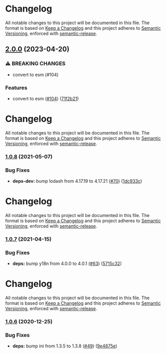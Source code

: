 # Changelog

All notable changes to this project will be documented in this file.
The format is based on [Keep a Changelog](https://keepachangelog.com/en/1.0.0/) and this project adheres to [Semantic Versioning](https://semver.org/spec/v2.0.0.html), enforced with [semantic-release](https://github.com/semantic-release/semantic-release).

## [2.0.0](https://github.com/hertzg/node-gdate-julian/compare/v1.0.8...v2.0.0) (2023-04-20)

### ⚠ BREAKING CHANGES

- convert to esm (#104)

### Features

- convert to esm ([#104](https://github.com/hertzg/node-gdate-julian/issues/104)) ([71f2b21](https://github.com/hertzg/node-gdate-julian/commit/71f2b21fa55e0fe75000c9946af17b880ce4e69c))

# Changelog

All notable changes to this project will be documented in this file.
The format is based on [Keep a Changelog](https://keepachangelog.com/en/1.0.0/) and this project adheres to [Semantic Versioning](https://semver.org/spec/v2.0.0.html), enforced with [semantic-release](https://github.com/semantic-release/semantic-release).

### [1.0.8](https://github.com/hertzg/node-gdate-julian/compare/v1.0.7...v1.0.8) (2021-05-07)

### Bug Fixes

- **deps-dev:** bump lodash from 4.17.19 to 4.17.21 ([#70](https://github.com/hertzg/node-gdate-julian/issues/70)) ([1dc933c](https://github.com/hertzg/node-gdate-julian/commit/1dc933c0b0cb93990907d9a2cdb9bcfa64e4d603))

# Changelog

All notable changes to this project will be documented in this file.
The format is based on [Keep a Changelog](https://keepachangelog.com/en/1.0.0/) and this project adheres to [Semantic Versioning](https://semver.org/spec/v2.0.0.html), enforced with [semantic-release](https://github.com/semantic-release/semantic-release).

### [1.0.7](https://github.com/hertzg/node-gdate-julian/compare/v1.0.6...v1.0.7) (2021-04-15)

### Bug Fixes

- **deps:** bump y18n from 4.0.0 to 4.0.1 ([#63](https://github.com/hertzg/node-gdate-julian/issues/63)) ([5715c32](https://github.com/hertzg/node-gdate-julian/commit/5715c327db557f9883a68b7394faee9358b2b2a0))

# Changelog

All notable changes to this project will be documented in this file.
The format is based on [Keep a Changelog](https://keepachangelog.com/en/1.0.0/) and this project adheres to [Semantic Versioning](https://semver.org/spec/v2.0.0.html), enforced with [semantic-release](https://github.com/semantic-release/semantic-release).

### [1.0.6](https://github.com/hertzg/node-gdate-julian/compare/v1.0.5...v1.0.6) (2020-12-25)

### Bug Fixes

- **deps:** bump ini from 1.3.5 to 1.3.8 ([#49](https://github.com/hertzg/node-gdate-julian/issues/49)) ([9e4875e](https://github.com/hertzg/node-gdate-julian/commit/9e4875e2842d4684870074cb3ab285c9ca8d4358))
